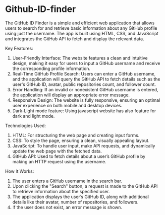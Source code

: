 # Github-ID-finder
The GitHub ID Finder is a simple and efficient web application that allows users to search for and retrieve basic information about any GitHub profile using just the username. The app is built using HTML, CSS, and JavaScript and integrates the GitHub API to fetch and display the relevant data.

Key Features:
1. User-Friendly Interface: The website features a clean and intuitive design, making it easy for users to input a GitHub username and receive the corresponding profile information.
2. Real-Time GitHub Profile Search: Users can enter a GitHub username, and the application will query the GitHub API to fetch details such as the user's GitHub ID, avatar, public repositories count, and follower count.
3. Error Handling: If an invalid or nonexistent GitHub username is entered, the application will display an appropriate error message.
4. Responsive Design: The website is fully responsive, ensuring an optimal user experience on both mobile and desktop devices.
5. Dark-Light mode feature: Using javascript website has also feature for dark and light mode.
   
Technologies Used:
1. HTML: For structuring the web page and creating input forms.
2. CSS: To style the page, ensuring a clean, visually appealing layout.
3. JavaScript: To handle user input, make API requests, and dynamically update the web page with the fetched data.
4. GitHub API: Used to fetch details about a user’s GitHub profile by making an HTTP request using the username.

How It Works:
1. The user enters a GitHub username in the search bar.
2. Upon clicking the "Search" button, a request is made to the GitHub API to retrieve information about the specified user.
3. The application displays the user’s GitHub ID, along with additional details like their avatar, number of repositories, and followers.
4. If the user does not exist, an error message is shown.
   
